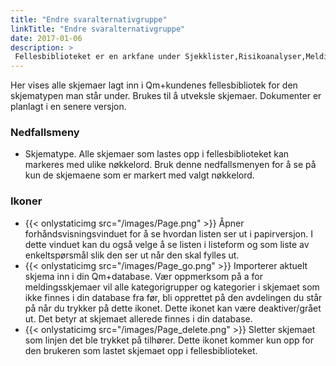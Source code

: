 ```yaml
---
title: "Endre svaralternativgruppe"
linkTitle: "Endre svaralternativgruppe"
date: 2017-01-06
description: >
 Fellesbiblioteket er en arkfane under Sjekklister,Risikoanalyser,Meldingsskjemaer og Spørreskjemaer. 
---
```

Her vises alle skjemaer lagt inn i Qm+kundenes fellesbibliotek for den skjematypen man står under. Brukes til å utveksle skjemaer. Dokumenter er planlagt i en senere versjon.

### Nedfallsmeny

- Skjematype. Alle skjemaer som lastes opp i fellesbiblioteket kan markeres med ulike nøkkelord. Bruk denne nedfallsmenyen for å se på kun de skjemaene som er markert med valgt nøkkelord.

### Ikoner

- {{< onlystaticimg src="/images/Page.png" >}} Åpner forhåndsvisningsvinduet for å se hvordan listen ser ut i papirversjon. I dette vinduet kan du også velge å se listen i listeform og som liste av enkeltspørsmål slik den ser ut når den skal fylles ut.
- {{< onlystaticimg src="/images/Page_go.png" >}} Importerer aktuelt skjema inn i din Qm+database. Vær oppmerksom på a for meldingsskjemaer vil alle kategorigrupper og kategorier i skjemaet som ikke finnes i din database fra før, bli opprettet på den avdelingen du står på når du trykker på dette ikonet. Dette ikonet kan være deaktiver/grået ut. Det betyr at skjemaet allerede finnes i din database.
- {{< onlystaticimg src="/images/Page_delete.png" >}} Sletter skjemaet som linjen det ble trykket på tilhører. Dette ikonet kommer kun opp for den brukeren som lastet skjemaet opp i fellesbiblioteket.
